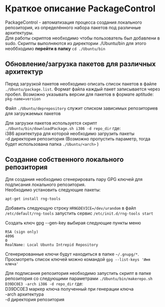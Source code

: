 # Краткое описание PackageControl

PackageControl - автоматизация процесса создания локального репозитория, из определённого набора пакетов под различные архитектуры.  
Для работы скриптов необходимо чтобы пользователь был добавлени в sudo.
Скрипты выполняются из директории ./Ubuntu/bin для этого необбходимо **перейти в папку** `cd ./Ubuntu/bin`

## Обновление/загрузка пакетов для различных архитектур

Перед загрузкой пакетов необходимо описать список пакетов в файле `./Ubuntu/package.list`. Формат файла каждый пакет записывается через пробел. Возможно указывать версии для пакетов в формате aptitude: `pkg-name=version`  

Файл `./Ubuntu/deprepository` служит списком зависимых репозиториев для загружаемых пакетов  

Для загрузки пакетов используется скрипт `./Ubuntu/bin/downloadPackage.sh i386 -d repo_dir` где:  
i386 архитектура для которой необходимо загрузить пакеты  
-d директория репозитория (Возможно пропустить параметр, тогда будет использована папка `./Ubuntu/<arch>` )  

## Создание собственного локального репозитория

Для создания необходимо сгенерировать пару GPG ключей для подписания локального репозитория.  
Необходимо установить следующие пакеты:

```
apt-get install rng-tools
```

Добавить следующую строку `HRNGDEVICE=/dev/urandom` в файл `/etc/default/rng-tools` запустить сервис `/etc/init.d/rng-tools start`

Создать ключ gpg --gen-key выбирая следующие пункты меню
```
RSA (sign only)
4096
0
RealName: Local Ubuntu Intrepid Repository
```
Сгенерированные ключи будут находиться в папке `~/.gnupg/*`.  
Просмотреть список ключей можно командой `gpg --list-keys 'Имя ключа'`  

Для подписания репозитория необходимо запустить скрипт в папке репозитория со следующими параметрами `./Ubuntu/bin/makerepo.sh D39DC0E3 -arch i386 -d repo_dir` где:  
D39DC0E3 маркер ключа полученный при генерации ключа  
-arch архитектура  
-d директория репозитория  

